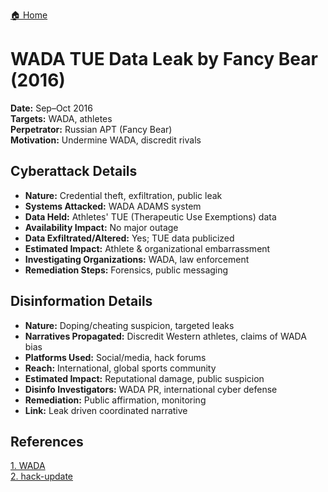 <a href="{{ '/' | relative_url }}" class="home-button">🏠 Home</a>

# WADA TUE Data Leak by Fancy Bear (2016)

**Date:** Sep–Oct 2016  
**Targets:** WADA, athletes  
**Perpetrator:** Russian APT (Fancy Bear)  
**Motivation:** Undermine WADA, discredit rivals

## Cyberattack Details
- **Nature:** Credential theft, exfiltration, public leak
- **Systems Attacked:** WADA ADAMS system
- **Data Held:** Athletes' TUE (Therapeutic Use Exemptions) data
- **Availability Impact:** No major outage
- **Data Exfiltrated/Altered:** Yes; TUE data publicized
- **Estimated Impact:** Athlete & organizational embarrassment
- **Investigating Organizations:** WADA, law enforcement
- **Remediation Steps:** Forensics, public messaging

## Disinformation Details
- **Nature:** Doping/cheating suspicion, targeted leaks
- **Narratives Propagated:** Discredit Western athletes, claims of WADA bias
- **Platforms Used:** Social/media, hack forums
- **Reach:** International, global sports community
- **Estimated Impact:** Reputational damage, public suspicion
- **Disinfo Investigators:** WADA PR, international cyber defense
- **Remediation:** Public affirmation, monitoring
- **Link:** Leak driven coordinated narrative

## References
[1. WADA](https://www.wada-ama.org/en/news/cyber-security-update-wadas-incident-response)  
[2. hack-update](https://cyber.hack-update-data-leak-concerning-26-athletes)
